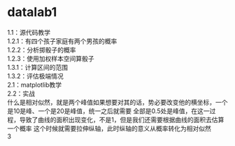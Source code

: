 # datalab1
1.1：源代码教学\
1.2.1：有四个孩子家庭有两个男孩的概率 \
1.2.2：分析掷骰子的概率\
1.2.3：使用加权样本空间算骰子\
1.3.1：计算区间的范围\
1.3.2：评估极端情况\
2.1：matplotlib教学\
2.2：实战\
什么是相对似然，就是两个峰值如果想要对其的话，势必要改变他的横坐标，一个是10是峰、一个是20是峰值，统一之后就需要
全部是0.5处是峰值，在这一过程，导致了曲线的面积出现变化，不是1，但是我们还需要根据曲线的面积去估算一个概率
这个时候就需要拉伸纵轴，此时纵轴的意义从概率转化为相对似然\
3

